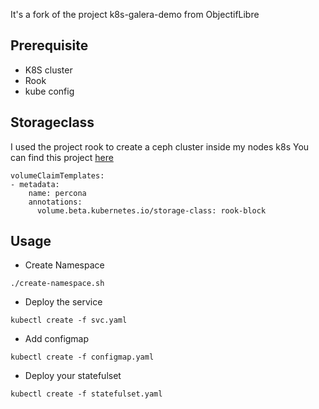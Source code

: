 It's a fork of the project k8s-galera-demo from ObjectifLibre

## Prerequisite

- K8S cluster
- Rook
- kube config 

## Storageclass

I used the project rook to create a ceph cluster inside my nodes k8s
You can find this project [here](https://github.com/rook/rook)

```
volumeClaimTemplates:
- metadata:
    name: percona
    annotations:
      volume.beta.kubernetes.io/storage-class: rook-block
```

## Usage

- Create Namespace
```
./create-namespace.sh
```
- Deploy the service
```
kubectl create -f svc.yaml
```
- Add configmap
```
kubectl create -f configmap.yaml
```
- Deploy your statefulset
```
kubectl create -f statefulset.yaml
```

